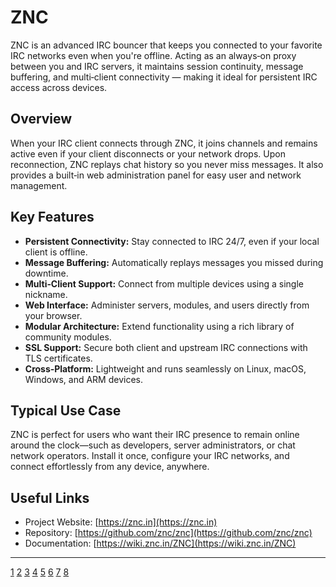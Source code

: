 # ZNC

ZNC is an advanced IRC bouncer that keeps you connected to your favorite IRC networks even when you're offline. Acting as an always‑on proxy between you and IRC servers, it maintains session continuity, message buffering, and multi‑client connectivity — making it ideal for persistent IRC access across devices.

## Overview

When your IRC client connects through ZNC, it joins channels and remains active even if your client disconnects or your network drops. Upon reconnection, ZNC replays chat history so you never miss messages. It also provides a built‑in web administration panel for easy user and network management.

## Key Features

- **Persistent Connectivity:** Stay connected to IRC 24/7, even if your local client is offline.  
- **Message Buffering:** Automatically replays messages you missed during downtime.  
- **Multi‑Client Support:** Connect from multiple devices using a single nickname.  
- **Web Interface:** Administer servers, modules, and users directly from your browser.  
- **Modular Architecture:** Extend functionality using a rich library of community modules.  
- **SSL Support:** Secure both client and upstream IRC connections with TLS certificates.  
- **Cross‑Platform:** Lightweight and runs seamlessly on Linux, macOS, Windows, and ARM devices.

## Typical Use Case

ZNC is perfect for users who want their IRC presence to remain online around the clock—such as developers, server administrators, or chat network operators. Install it once, configure your IRC networks, and connect effortlessly from any device, anywhere.

## Useful Links

- Project Website: [https://znc.in](https://znc.in)  
- Repository: [https://github.com/znc/znc](https://github.com/znc/znc)  
- Documentation: [https://wiki.znc.in/ZNC](https://wiki.znc.in/ZNC)

***


[1](https://www.ericholscher.com/blog/2010/nov/5/using-znc-irc-bouncer/)
[2](https://www.endpointdev.com/blog/2014/03/znc-irc-bouncer/)
[3](https://fedoramagazine.org/never-leave-irc-znc/)
[4](https://www.reddit.com/r/irc/comments/1abbvn0/newbie_question_why_use_znc_with_thelounge/)
[5](https://blowery.org/2009/04/21/znc-a-worthwhile-irc-bouncer/)
[6](https://news.ycombinator.com/item?id=32000308)
[7](https://www.awesome-homelab.com/item/znc)
[8](https://news.ycombinator.com/item?id=8288265)
